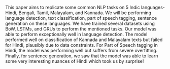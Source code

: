 This paper aims to replicate some common NLP tasks on 5 Indic languages- Hindi, Bengali, Tamil,
Malayalam, and Kannada. We will be performing language detection, text classification, part of speech
tagging, sentence generation on these languages. We have trained several datasets using BoW, LSTMs,
and GRUs to perform the mentioned tasks. Our model was able to perform exceptionally well in language
detection. The model performed well on classification of Kannada and Malayalam texts but failed for
Hindi, plausibly due to data constraints. For Part of Speech tagging in Hindi, the model was performing
well but suffers from severe overfitting. Finally, for sentence generation, we saw that the model was able
to learn some very interesting nuances of Hindi which took us by surprise!
